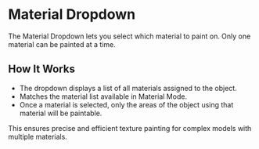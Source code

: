 # Material Dropdown  

The Material Dropdown lets you select which material to paint on. Only one material can be painted at a time.  

## How It Works  
- The dropdown displays a list of all materials assigned to the object.  
- Matches the material list available in Material Mode.  
- Once a material is selected, only the areas of the object using that material will be paintable.  

This ensures precise and efficient texture painting for complex models with multiple materials.  
